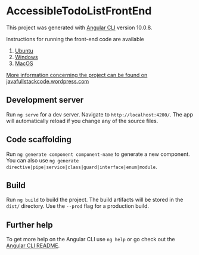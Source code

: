 # AccessibleTodoListFrontEnd

This project was generated with [Angular CLI](https://github.com/angular/angular-cli) version 10.0.8.

Instructions for running the front-end code are available
 1. [Ubuntu](https://javafullstackcode.wordpress.com/2021/02/21/linux-ubuntu-cloning-the-front-end-code-and-configuring-angular/ "[Linux Ubuntu] Cloning the front-end code and configuring Angular")
 2. [Windows](https://javafullstackcode.wordpress.com/2021/02/22/windows-cloning-the-front-end-code-and-configuring-angular/https://javafullstackcode.wordpress.com/?p=611&preview=true "[Windows] Cloning the front-end code and configuring Angular")
 3. [MacOS](https://javafullstackcode.wordpress.com/?p=611&preview=truehttps://javafullstackcode.wordpress.com/2021/02/21/macos-cloning-the-front-end-code-and-configuring-angular/ "[MacOS] Cloning the front-end code and configuring Angular")

[More information concerning the project can be found on javafullstackcode.wordpress.com](https://javafullstackcode.wordpress.com/, "Java Full Stack Code")

## Development server

Run `ng serve` for a dev server. Navigate to `http://localhost:4200/`. The app will automatically reload if you change any of the source files.

## Code scaffolding

Run `ng generate component component-name` to generate a new component. You can also use `ng generate directive|pipe|service|class|guard|interface|enum|module`.

## Build

Run `ng build` to build the project. The build artifacts will be stored in the `dist/` directory. Use the `--prod` flag for a production build.

## Further help

To get more help on the Angular CLI use `ng help` or go check out the [Angular CLI README](https://github.com/angular/angular-cli/blob/master/README.md).
